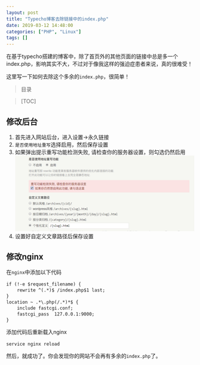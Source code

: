 ```yaml
---
layout: post
title: "Typecho博客去除链接中的index.php"
date: 2019-03-12 14:48:00
categories: ["PHP", "Linux"]
tags: []
---
```

在基于typecho搭建的博客中，除了首页外的其他页面的链接中总是多一个index.php，影响其实不大，不过对于像我这样的强迫症患者来说，真的很难受！

这里写一下如何去除这个多余的`index.php`，很简单！<!--more-->
> 目录

> [TOC]

## 修改后台
1. 首先进入网站后台，进入设置->永久链接
1. `是否使用地址重写`选择启用，然后保存设置
1. 如果弹出提示重写功能检测失败, 请检查你的服务器设置，则勾选仍然启用
![](/img/000c/000c-1.jpg)
1. 设置好自定义文章路径后保存设置

## 修改nginx
在`nginx`中添加以下代码
```shell
if (!-e $request_filename) {
    rewrite ^(.*)$ /index.php$1 last;
}
location ~ .*\.php(/.*)*$ {
    include fastcgi.conf;
    fastcgi_pass  127.0.0.1:9000;
}
```
添加代码后重新载入nginx
```shell
service nginx reload
```
然后，就成功了。你会发现你的网站不会再有多余的`index.php`了。